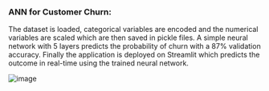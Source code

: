 ### ANN for Customer Churn:
The dataset is loaded, categorical variables are encoded and the numerical variables are scaled which are then saved in pickle files. A simple neural network with 5 layers predicts the probability of churn with a 87% validation accuracy. Finally the application is deployed on Streamlit which predicts the outcome in real-time using the trained neural network.

![image](https://github.com/user-attachments/assets/bd10b479-e16f-447e-872d-3b0647470669)
